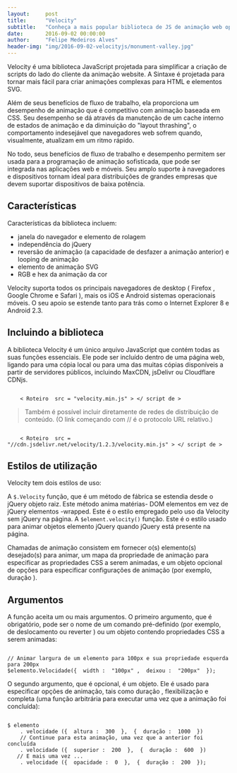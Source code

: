 ```yaml
---
layout:     post
title:      "Velocity"
subtitle:   "Conheça a mais popular biblioteca de JS de animação web open source"
date:       2016-09-02 00:00:00
author:     "Felipe Medeiros Alves"
header-img: "img/2016-09-02-velocityjs/monument-valley.jpg"
---
```


Velocity é uma biblioteca JavaScript projetada para simplificar a criação de scripts do lado do cliente da animação website. A Sintaxe é projetada para tornar mais fácil para criar animações complexas para HTML e elementos SVG.

Além de seus benefícios de fluxo de trabalho, ela proporciona um desempenho de animação que é competitivo com animação baseada em CSS. Seu desempenho se dá através da manutenção de um cache interno de estados de animação e da diminuição do "layout thrashing", o comportamento indesejável que navegadores web sofrem quando, visualmente, atualizam em um ritmo rápido.

No todo, seus benefícios de fluxo de trabalho e desempenho permitem ser usada para a programação de animação sofisticada, que pode ser integrada nas aplicações web e móveis. Seu amplo suporte à navegadores e dispositivos tornam ideal para distribuições de grandes empresas que devem suportar dispositivos de baixa potência.

<h2 class="section-heading">Características</h2>

Características da biblioteca incluem:

  - janela do navegador e elemento de rolagem
  - independência do jQuery
  - reversão de animação (a capacidade de desfazer a animação anterior) e looping de animação
  - elemento de animação SVG
  - RGB e hex da animação da cor

  Velocity suporta todos os principais navegadores de desktop ( Firefox , Google Chrome e Safari ), mais os iOS e Android sistemas operacionais móveis. O seu apoio se estende tanto para trás como o Internet Explorer 8 e Android 2.3.

<h2 class="section-heading">Incluindo a biblioteca</h2>

  A biblioteca Velocity é um único arquivo JavaScript que contém todas as suas funções essenciais. Ele pode ser incluído dentro de uma página web, ligando para uma cópia local ou para uma das muitas cópias disponíveis a partir de servidores públicos, incluindo MaxCDN, jsDelivr ou Cloudflare CDNjs.

```text

    < Roteiro  src = "velocity.min.js" > </ script de >

```

<blockquote>Também é possível incluir diretamente de redes de distribuição de conteúdo. (O link começando com // é o protocolo URL relativo.)</blockquote>

```text

    < Roteiro  src = "//cdn.jsdelivr.net/velocity/1.2.3/velocity.min.js" > </ script de >

```

<h2 class="section-heading">Estilos de utilização</h2>

Velocity tem dois estilos de uso:

  A `$.Velocity` função, que é um método de fábrica se estendia desde o jQuery objeto raiz. Este método anima matérias- DOM elementos em vez de jQuery elementos -wrapped. Este é o estilo empregado pelo uso da Velocity sem jQuery na página.
  A `$element.velocity()` função. Este é o estilo usado para animar objetos elemento jQuery quando jQuery está presente na página.

Chamadas de animação consistem em fornecer o(s) elemento(s) desejado(s) para animar, um mapa da propriedade de animação para especificar as propriedades CSS a serem animadas, e um objeto opcional de opções para especificar configurações de animação (por exemplo, duração ).

<h2 class="section-heading">Argumentos</h2>

A função aceita um ou mais argumentos. O primeiro argumento, que é obrigatório, pode ser o nome de um comando pré-definido (por exemplo, de deslocamento ou reverter ) ou um objeto contendo propriedades CSS a serem animadas:

```text

// Animar largura de um elemento para 100px e sua propriedade esquerda para 200px
$elemento.Velocidade({  width :  "100px" ,  deixou :  "200px"  });

```

O segundo argumento, que é opcional, é um objeto. Ele é usado para especificar opções de animação, tais como duração , flexibilização e completa (uma função arbitrária para executar uma vez que a animação foi concluída):

```text

$ elemento
    . velocidade ({  altura :  300  },  {  duração :  1000  })
    // Continue para esta animação, uma vez que a anterior foi concluída
    . velocidade ({  superior :  200  },  {  duração :  600  })
   // E mais uma vez ...
    . velocidade ({  opacidade :  0  },  {  duração :  200  });

```
